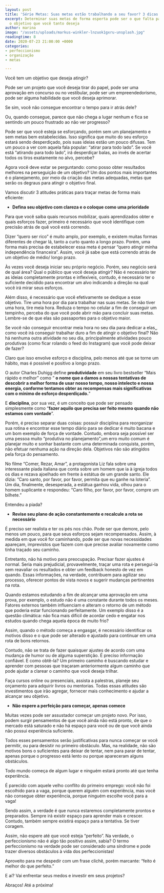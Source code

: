 ```yaml
---
layout: post
title: 'Série Metas: Suas metas estão trabalhando a seu favor? 3 dicas práticas'
excerpt: Determinar suas metas de forma esperta pode ser o que falta para alcançar
  o objetivo que você tanto deseja
author: marina
image: "/assets/uploads/markus-winkler-lnzuok1gxru-unsplash.jpg"
readingtime: 8
date: 2020-07-23 21:00:00 +0000
categories:
- perfeccionismo
- organização
- metas

---
```

Você tem um objetivo que deseja atingir?

Pode ser um projeto que você deseja tirar do papel, pode ser uma aprovação em concurso ou no vestibular, pode ser um empreendedorismo, pode ser alguma habilidade que você deseja aprimorar.

Se sim, você não consegue encontrar o tempo para ir atrás dele?

Ou, quando consegue, parece que não chega a lugar nenhum e fica se sentindo um pouco frustrado ao não ver progresso?

Pode ser que você esteja se esforçando, porém sem um planejamento e sem metas bem estabelecidas. Isso significa que muito do seu esforço estará sendo desperdiçado, pois suas ideias estão um pouco difusas. Tem um pouco a ver com aquela fala popular: “atirar para todo lado”. Se você está “atirando para todo lado”, irá desperdiçar balas, ao invés de acertar todos os tiros exatamente no alvo, percebe?

Agora você deve estar se perguntando: como posso obter resultados melhores na perseguição de um objetivo? Um dos pontos mais importantes é o planejamento, por meio da criação das metas adequadas, metas que serão os degraus para atingir o objetivo final.

Vamos discutir 3 atitudes práticas para traçar metas de forma mais eficiente:

* **Defina seu objetivo com clareza e o coloque como uma prioridade**

Para que você saiba quais recursos mobilizar, quais aprendizados obter e quais esforços fazer, primeiro é necessário que você identifique com precisão atrás de quê você está correndo.

Dizer “quero ser rico” é muito amplo, por exemplo, e existem muitas formas diferentes de chegar lá, tanto a curto quanto a longo prazo. Porém, uma forma mais precisa de estabelecer essa meta é pensar “quero atingir minha independência financeira”. Assim, você já sabe que está correndo atrás de um objetivo de médio/ longo prazo.

Às vezes você deseja iniciar seu próprio negócio. Porém, seu negócio será de qual área? Qual o público que você deseja atingir? Não é necessário ter as ideias completamente prontas e inflexíveis, contudo, é necessário ter o suficiente decidido para encontrar um alvo indicando a direção na qual você irá mirar seus esforços.

Além disso, é necessário que você efetivamente se dedique a esse objetivo. Tire uma hora por dia para trabalhar nas suas metas. Se não tiver uma hora, tire meia hora. Reduza o tempo no celular a fim de conseguir um tempinho, perceba do que você pode abrir mão para concluir suas metas. Lembre-se de que elas são passaportes para o objetivo maior.

Se você não conseguir encontrar meia hora no seu dia para dedicar a elas,, como você irá conseguir trabalhar duro a fim de atingir o objetivo final? Não há nenhuma outra atividade no seu dia, principalmente atividades pouco produtivas (como ficar rolando o feed do Instagram) que você pode deixar de fazer?

Claro que isso envolve esforço e disciplina, pelo menos até que se torne um hábito, mas é possível e positivo a longo prazo.

O autor Charles Duhigg define **produtividade** em seu livro bestseller “Mais rápido e melhor” como “ **o nome que a damos a nossas tentativas de descobrir a melhor forma de usar nosso tempo, nosso intelecto e nossa energia, conforme tentamos obter as recompensas mais significativas com o mínimo de esforço desperdiçado.**"

E **disciplina**, por sua vez, é um conceito que pode ser pensado simplesmente como “**fazer aquilo que precisa ser feito mesmo quando não estamos com vontade**”.

Porém, é preciso separar duas coisas: possuir disciplina para reorganizar sua rotina e encontrar esse tempo diário para se dedicar é muito bacana e um bom exemplo de força de vontade. Contudo, embora seja possível ser uma pessoa muito “produtiva no planejamento”,um erro muito comum é planejar muito e sonhar bastante com uma determinada conquista, porém, não efetuar nenhuma ação na direção dela. Objetivos não são atingidos pela força do pensamento.

No filme “Comer, Rezar, Amar”, a protagonista Liz fala sobre uma interessante piada italiana que conta sobre um homem que ia à igreja todos os dias e rezava ajoelhado em frente à estátua de um grande santo. Ele dizia: “Caro santo, por favor, por favor, permita que eu ganhe na loteria”. Um dia, finalmente, desesperada, a estátua ganhou vida, olhou para o homem suplicante e respondeu: “Caro filho, por favor, por favor, compre um bilhete.”

Entendeu a piada?

* **Revise seu plano de ação constantemente e recalcule a rota se necessário**

É preciso ser realista e ter os pés nos chão. Pode ser que demore, pelo menos um pouco, para que seus esforços sejam recompensados. Assim, à medida em que você for caminhando, pode ser que novas necessidades apareçam, imprevistos que fazem com que precise avaliar novamente como tinha traçado seu caminho.

Entretanto, não há motivo para preocupação. Precisar fazer ajustes é normal. Seria mais prejudicial, provavelmente, traçar uma rota e persegui-la sem reavaliar os resultados e obter um feedback honesto de vez em quando. Essas informações, na verdade, contribuem para agilizar seu processo, oferecer pontos de vista novos e sugerir mudanças pertinentes na rota.

Quando estamos estudando a fim de alcançar uma aprovação em uma prova, por exemplo, o estudo não é uma constante durante todos os meses. Fatores externos também influenciam e alteram o retorno de um método que poderia estar funcionando perfeitamente. Um exemplo disso é a questão climática: não fica mais difícil de acordar cedo e engatar nos estudos quando chega aquela época de muito frio?

Assim, quando o método começa a engasgar, é necessário identificar os motivos disso e o que pode ser alterado e ajustado para continuar em uma rota de bons retornos.

Contudo, não se trata de fazer quaisquer ajustes de acordo com uma mudança de humor ou de alguma superstição. É preciso informação confiável. E como obtê-la? Um primeiro caminho é buscando estudar e aprender com pessoas que traçaram anteriormente algum caminho que pode ajudar a clarear o caminho que você deseja trilhar.

Faça cursos online ou presenciais, assista a palestras, planeje seu orçamento para adquirir livros ou mentorias. Todas essas atitudes são investimentos que irão agregar, fornecer mais conhecimento e ajudar a alcançar seu objetivo.

* **Não espere a perfeição para começar, apenas comece**

Muitas vezes pode ser assustador começar um projeto novo. Por isso, podem surgir pensamentos de que você ainda não está pronto, de que o mercado está saturado e não há espaço para você ou de que você ainda não possui experiência suficiente.

Todos esses pensamentos serão justificativas para nunca começar se você permitir, ou para desistir no primeiro obstáculo. Mas, na realidade, não são motivos bons o suficientes para deixar de tentar, nem para parar de tentar, apenas porque o progresso está lento ou porque apareceram alguns obstáculos.

Todo mundo começa de algum lugar e ninguém estará pronto até que tenha experiência.

É parecido com aquele velho conflito do primeiro emprego: você não foi escolhido para a vaga, porque querem alguém com experiência, mas você não consegue obter experiência, porque ninguém escolhe você para a vaga!

Sendo assim, a verdade é que nunca estaremos completamente prontos e preparados. Sempre irá existir espaço para aprender mais e crescer. Contudo, também sempre existirá espaço para a tentativa. Se tiver coragem.

Assim, não espere até que você esteja “perfeito”. Na verdade, o perfeccionismo não é algo tão positivo assim, sabia? O termo perfeccionismo na verdade pode ser considerado uma síndrome e pode trazer diversos obstáculos à vida dos perfeccionistas! 

Aproveito para me despedir com um frase clichê, porém marcante: “feito é melhor do que perfeito.”

E aí? Vai enfrentar seus medos e investir em seus projetos?

Abraços! Até a próxima!